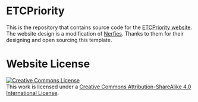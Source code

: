 # ETCPriority

This is the repository that contains source code for the [ETCPriority website](https://etcpriority.github.io). The website design is a modification of [Nerfies](https://neifies.github.io). Thanks to them for their designing and open sourcing this template.

# Website License
<a rel="license" href="http://creativecommons.org/licenses/by-sa/4.0/"><img alt="Creative Commons License" style="border-width:0" src="https://i.creativecommons.org/l/by-sa/4.0/88x31.png" /></a><br />This work is licensed under a <a rel="license" href="http://creativecommons.org/licenses/by-sa/4.0/">Creative Commons Attribution-ShareAlike 4.0 International License</a>.
